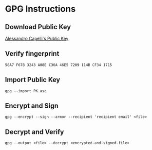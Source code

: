 # GPG Instructions

## Download Public Key

[Alessandro Capelli's Public Key](https://github.com/AlessandroCapelli/GPG-Instructions/blob/main/PK.asc)

## Verify fingerprint

```
58A7 F67B 3243 A08E C30A 46E5 7209 114B CF34 1715
```

## Import Public Key

```
gpg --import PK.asc
```

## Encrypt and Sign

```
gpg --encrypt --sign --armor --recipient 'recipient email' <file>
```

## Decrypt and Verify

```
gpg --output <file> --decrypt <encrypted-and-signed-file>
```
